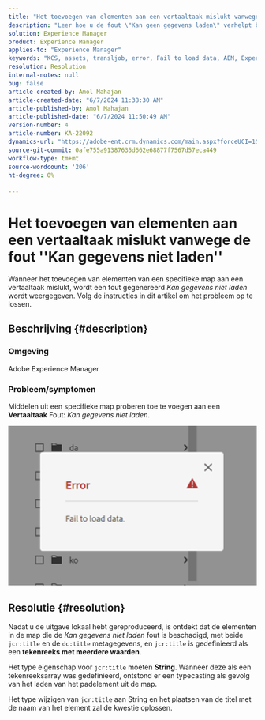 ```yaml
---
title: "Het toevoegen van elementen aan een vertaaltaak mislukt vanwege de fout \"Kan gegevens niet laden\""
description: "Leer hoe u de fout \"Kan geen gegevens laden\" verhelpt bij het toevoegen van elementen aan een vertaaltaak in Adobe Experience Manager."
solution: Experience Manager
product: Experience Manager
applies-to: "Experience Manager"
keywords: "KCS, assets, transljob, error, Fail to load data, AEM, Experience Manager"
resolution: Resolution
internal-notes: null
bug: false
article-created-by: Amol Mahajan
article-created-date: "6/7/2024 11:38:30 AM"
article-published-by: Amol Mahajan
article-published-date: "6/7/2024 11:50:49 AM"
version-number: 4
article-number: KA-22092
dynamics-url: "https://adobe-ent.crm.dynamics.com/main.aspx?forceUCI=1&pagetype=entityrecord&etn=knowledgearticle&id=7834fa75-c224-ef11-840a-000d3a5bee19"
source-git-commit: 0afe755a91387635d662e68877f7567d57eca449
workflow-type: tm+mt
source-wordcount: '206'
ht-degree: 0%

---
```


# Het toevoegen van elementen aan een vertaaltaak mislukt vanwege de fout &#39;&#39;Kan gegevens niet laden&#39;&#39;


Wanneer het toevoegen van elementen van een specifieke map aan een vertaaltaak mislukt, wordt een fout gegenereerd *Kan gegevens niet laden* wordt weergegeven. Volg de instructies in dit artikel om het probleem op te lossen.

## Beschrijving {#description}


### <b>Omgeving</b>

Adobe Experience Manager

### <b>Probleem/symptomen</b>

Middelen uit een specifieke map proberen toe te voegen aan een <b>Vertaaltaak</b> Fout: *Kan gegevens niet laden*.

![](assets/___7934fa75-c224-ef11-840a-000d3a5bee19___.png)


## Resolutie {#resolution}


Nadat u de uitgave lokaal hebt gereproduceerd, is ontdekt dat de elementen in de map die de *Kan gegevens niet laden* fout is beschadigd, met beide `jcr:title` en de `dc:title` metagegevens, en `jcr:title` is gedefinieerd als een <b>tekenreeks met meerdere waarden</b>.

Het type eigenschap voor `jcr:title` moeten <b>String</b>. Wanneer deze als een tekenreeksarray was gedefinieerd, ontstond er een typecasting als gevolg van het laden van het padelement uit de map.

Het type wijzigen van `jcr:title` aan String en het plaatsen van de titel met de naam van het element zal de kwestie oplossen.
